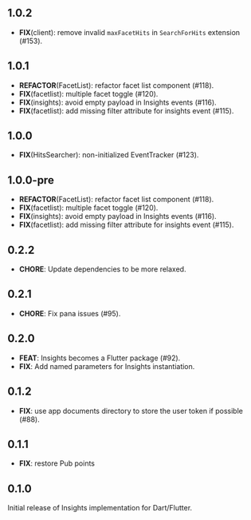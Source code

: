 ## 1.0.2

 - **FIX**(client): remove invalid `maxFacetHits` in `SearchForHits` extension (#153).

## 1.0.1

 - **REFACTOR**(FacetList): refactor facet list component (#118).
 - **FIX**(facetlist): multiple facet toggle (#120).
 - **FIX**(insights): avoid empty payload in Insights events (#116).
 - **FIX**(facetlist): add missing filter attribute for insights event (#115).

## 1.0.0

 - **FIX**(HitsSearcher): non-initialized EventTracker (#123).

## 1.0.0-pre

 - **REFACTOR**(FacetList): refactor facet list component (#118).
 - **FIX**(facetlist): multiple facet toggle (#120).
 - **FIX**(insights): avoid empty payload in Insights events (#116).
 - **FIX**(facetlist): add missing filter attribute for insights event (#115).

## 0.2.2

 - **CHORE**: Update dependencies to be more relaxed.

## 0.2.1

 - **CHORE**: Fix pana issues (#95).

## 0.2.0

 - **FEAT**: Insights becomes a Flutter package (#92).
 - **FIX**: Add named parameters for Insights instantiation.

## 0.1.2

 - **FIX**: use app documents directory to store the user token if possible (#88).

## 0.1.1

 - **FIX**: restore Pub points

## 0.1.0

Initial release of Insights implementation for Dart/Flutter.
